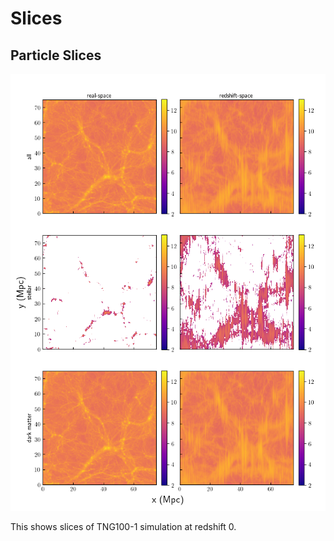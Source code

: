 # Slices

## Particle Slices

![](ptl_slice_ptltype_vs_space_099.png)

This shows slices of TNG100-1 simulation at redshift 0. 
